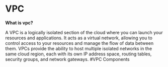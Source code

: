 # VPC
**What is vpc?**

 A VPC is a logically isolated section of the cloud where you can launch your resources and applications. It acts as a virtual network, allowing you to control access to your resources and manage the flow of data between them. VPCs provide the ability to host multiple isolated networks in the same cloud region, each with its own IP address space, routing tables, security groups, and network gateways.
#VPC Components
  
  
